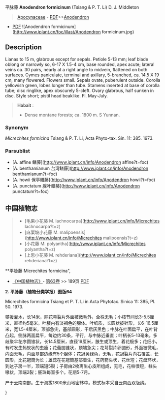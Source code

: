 平脉藤 **Anodendron formicinum** (Tsiang & P. T. Li) D. J. Middleton

> [Apocynaceae](http://www.iplant.cn/info/Apocynaceae?t=foc) - [PDF](http://www.iplant.cn/foc/pdf/Apocynaceae.pdf)>>[Anodendron](http://www.iplant.cn/info/Anodendron?t=foc)
 - [PDF](http://www.iplant.cn/foc/pdf/Anodendron.pdf)
![Anodendron formicinum](http://www.iplant.cn/foc/illast/Anodendron formicinum.jpg)

## Description

Lianas to 15 m, glabrous except for sepals. Petiole 5-13 mm; leaf blade oblong or narrowly so, 6-17 X 1.5-4 cm, base rounded, apex acute; lateral veins ca. 30 pairs, nearly at a right angle to midvein, flattened on both surfaces. Cymes paniculate, terminal and axillary, 5-branched, ca. 14.5 X 19 cm, many flowered. Flowers small. Sepals ovate, puberulent outside. Corolla yellowish green, lobes longer than tube. Stamens inserted at base of corolla tube; disc ringlike, apex obscurely 5-cleft. Ovary glabrous, half sunken in disc. Style short; pistil head beaklike. Fl. May-July.


> **Habait** : 
>* Dense montane forests; ca. 1800 m. S Yunnan.

### Synonym
*Micrechites formicina* Tsiang & P. T. Li, Acta Phyto-tax. Sin. 11: 385. 1973.



### Parsublist

* [A.  affine  鳝藤](http://www.iplant.cn/info/Anodendron affine?t=foc)
* [A.  benthamianum  台湾鳝藤](http://www.iplant.cn/info/Anodendron benthamianum?t=foc)
* [A.  howii  保亭鳝藤](http://www.iplant.cn/info/Anodendron howii?t=foc)
* [A.  punctatum  腺叶鳝藤](http://www.iplant.cn/info/Anodendron punctatum?t=foc)


## 中国植物志

> * [毛果小花藤  M.  lachnocarpa](http://www.iplant.cn/info/Micrechites lachnocarpa?t=z)
> * [麻栗坡小花藤  M.  malipoensis](http://www.iplant.cn/info/Micrechites malipoensis?t=z)
> * [小花藤  M.  polyantha](http://www.iplant.cn/info/Micrechites polyantha?t=z)
> * [上思小花藤  M.  rehderiana](http://www.iplant.cn/info/Micrechites rehderiana?t=z)


**平脉藤 Micrechites formicina",



* [《中国植物志》](http://www.iplant.cn/frps)- [第63卷](http://www.iplant.cn/frps/vol/63) >> 189页 [PDF](http://www.iplant.cn/frps/pdf/63/189a.pdf)


**2. 平脉藤（植物分类学报）图版64**

Micrechites formicina Tsiang et P. T. Li in Acta Phytotax. Sinica 11: 385, Pl. 50. 1973.

攀援灌木，长14米，除花萼裂片外面被微毛外，全株无毛；小枝节间长3-5.5厘米，直径约5毫米。叶腋内有淡褐色的腺体。叶纸质，长圆状披针形，长6-16.5厘米，宽1.5-4厘米，顶部急尖，基部圆形，干后灰黑色；中脉在叶面扁平，在叶背凸起，侧脉两面扁平，每边约30条，平行，与中脉近垂直；叶柄长5-13毫米。多歧聚伞花序圆锥状，长14.5厘米，直径19厘米，腋生或顶生，着花极多；花细小，有时发生蚂蚁状的虫瘦；花蕾圆锥状，顶端急尖；花萼裂片卵圆形，外面被微毛，内面无毛，内面基部边缘有5个腺体；花冠黄绿色，无毛，花冠裂片向右覆盖，长圆形，比花冠筒为长；雄蕊在花冠筒基部着生，花药箭头状，花丝短；花盘环状，到达子房一半，顶端短5裂；子房由2枚离生心皮所组成，无毛，花柱很短，柱头喙状，顶端2裂；胚珠每室多个。花期5-7月。

产于云南南部。生于海拔1800米山地密林中。模式标本采自云南西双版纳。



}
